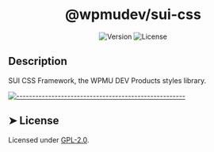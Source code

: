 <!-- ⚠️ This README has been generated from the file(s) "../../../blueprint.md" ⚠️--><h1 align="center">@wpmudev/sui-css</h1>

<div style="text-align: center;">
<img src="https://img.shields.io/badge/Version-0.0.2-blue.svg" alt="Version"> <img src="https://img.shields.io/badge/License-GPL-orange.svg" alt="License">
</div>
<h2> Description </h2> SUI CSS Framework, the WPMU DEV Products styles library.


[![-----------------------------------------------------](https://raw.githubusercontent.com/andreasbm/readme/master/assets/lines/colored.png)](#license)

## ➤ License
	
Licensed under [GPL-2.0](https://opensource.org/licenses/GPL-2.0).
